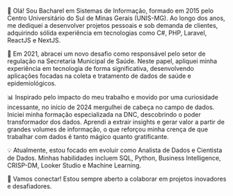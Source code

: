 👋 Olá! Sou Bacharel em Sistemas de Informação, formado em 2015 pelo Centro Universitário do Sul de Minas Gerais (UNIS-MG). Ao longo dos anos, me dediquei a desenvolver projetos pessoais e sob demanda de clientes, adquirindo sólida experiência em tecnologias como C#, PHP, Laravel, ReactJS e NextJS.

🚀 Em 2021, abracei um novo desafio como responsável pelo setor de regulação na Secretaria Municipal de Saúde. Neste papel, apliquei minha experiência em tecnologia de forma significativa, desenvolvendo aplicações focadas na coleta e tratamento de dados de saúde e epidemiológicos.

📊 Inspirado pelo impacto do meu trabalho e movido por uma curiosidade incessante, no início de 2024 mergulhei de cabeça no campo de dados. Iniciei minha formação especializada na DNC, descobrindo o poder transformador dos dados. Aprendi a extrair insights e gerar valor a partir de grandes volumes de informação, o que reforçou minha crença de que trabalhar com dados é tanto mágico quanto gratificante.

💡 Atualmente, estou focado em evoluir como Analista de Dados e Cientista de Dados. Minhas habilidades incluem SQL, Python, Business Intelligence, CRISP-DM, Looker Studio e Machine Learning.

🔗 Vamos conectar! Estou sempre aberto a colaborar em projetos inovadores e desafiadores.
